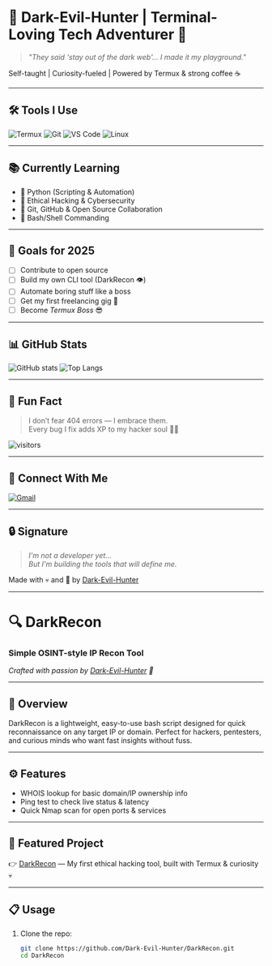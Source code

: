 # 🧠 Dark-Evil-Hunter | Terminal-Loving Tech Adventurer 👾

> *"They said 'stay out of the dark web'... I made it my playground."*

Self-taught | Curiosity-fueled | Powered by Termux & strong coffee ☕

---

## 🛠 Tools I Use
![Termux](https://img.shields.io/badge/Tool-Termux-black?logo=android&logoColor=green)
![Git](https://img.shields.io/badge/Git-F05032?logo=git&logoColor=white)
![VS Code](https://img.shields.io/badge/VSCode-007ACC?logo=visualstudiocode&logoColor=white)
![Linux](https://img.shields.io/badge/Linux-Powered-black?logo=linux&logoColor=yellow)

---

## 📚 Currently Learning
- 🐍 Python (Scripting & Automation)
- 🧪 Ethical Hacking & Cybersecurity
- 💾 Git, GitHub & Open Source Collaboration
- 🔧 Bash/Shell Commanding

---

## 🎯 Goals for 2025
- [ ] Contribute to open source
- [ ] Build my own CLI tool (DarkRecon 👁️)
- [ ] Automate boring stuff like a boss
- [ ] Get my first freelancing gig 💸
- [ ] Become *Termux Boss* 😎

---

## 📊 GitHub Stats
![GitHub stats](https://github-readme-stats.vercel.app/api?username=Dark-Evil-Hunter&show_icons=true&theme=radical)
![Top Langs](https://github-readme-stats.vercel.app/api/top-langs/?username=Dark-Evil-Hunter&layout=compact&theme=radical)

---

## 🧩 Fun Fact
> I don’t fear 404 errors — I embrace them.  
> Every bug I fix adds XP to my hacker soul 🧛‍♂️

![visitors](https://visitor-badge.glitch.me/badge?page_id=Dark-Evil-Hunter.visitor-badge)

---

## 🔗 Connect With Me
[![Gmail](https://img.shields.io/badge/Gmail-dev.darkevi1hunter@gmail.com-D14836?logo=gmail&logoColor=white)](mailto:dev.darkevi1hunter@gmail.com)

---

## 🔒 Signature
> *I'm not a developer yet...*  
> *But I'm building the tools that will define me.*

Made with 💀 and 🧠 by [Dark-Evil-Hunter](https://github.com/Dark-Evil-Hunter)

---

# 🔍 DarkRecon

### Simple OSINT-style IP Recon Tool  
*Crafted with passion by [Dark-Evil-Hunter](https://github.com/Dark-Evil-Hunter) 👾*

---

## 🚀 Overview

DarkRecon is a lightweight, easy-to-use bash script designed for quick reconnaissance on any target IP or domain. Perfect for hackers, pentesters, and curious minds who want fast insights without fuss.

---

## ⚙️ Features

- WHOIS lookup for basic domain/IP ownership info  
- Ping test to check live status & latency  
- Quick Nmap scan for open ports & services  

---

## 🔗 Featured Project

👉 [DarkRecon](https://github.com/Dark-Evil-Hunter/DarkRecon) — My first ethical hacking tool, built with Termux & curiosity 💀

---

## 📋 Usage

1. Clone the repo:
   ```bash
   git clone https://github.com/Dark-Evil-Hunter/DarkRecon.git
   cd DarkRecon

